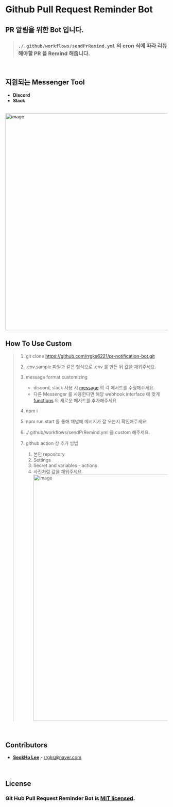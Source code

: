 # Github Pull Request Reminder Bot

## PR 알림을 위한 Bot 입니다.

> ### `./.github/workflows/sendPrRemind.yml` 의 cron 식에 따라 리뷰해야할 PR 을 Remind 해줍니다.

<br/>

## 지원되는 Messenger Tool

- **Discord**
- **Slack**

<br/>

<img width="675" alt="image" src="https://github.com/rrgks6221/pr-notification-bot/assets/46591459/ea26d9e8-8795-4141-bb64-9044eaa47ded">

<br/>

## How To Use Custom

> 1. git clone https://github.com/rrgks6221/pr-notification-bot.git
> 2. .env.sample 파일과 같은 형식으로 .env 를 만든 뒤 값을 채워주세요.
> 3. message format customizing
>
>    - discord, slack 사용 시 [message](./src/message.ts) 의 각 메서드를 수정해주세요.
>    - 다른 Messenger 를 사용한다면 해당 webhook interface 에 맞게 [functions](./src/message.ts) 의 새로운 메서드를 추가해주세요
>
> 4. npm i
> 5. npm run start 를 통해 채널에 메시지가 잘 오는지 확인해주세요.
> 6. ./.github/workflows/sendPrRemind.yml 을 custom 해주세요.
> 7. github action 상 추가 방법
>    1. 본인 repository
>    2. Settings
>    3. Secret and variables - actions
>    4. 사진처럼 값을 채워주세요.<img width="766" alt="image" src="https://user-images.githubusercontent.com/46591459/236629544-b1054a4d-c7e0-4693-8612-bc4e0f95d2f0.png">

<br/>

## **Contributors**

- [**SeokHo Lee**](https:github.com/rrgks6221) - <rrgks@naver.com>

<br/>

## **License**

### Git Hub Pull Request Reminder Bot is [MIT licensed](LICENSE).
